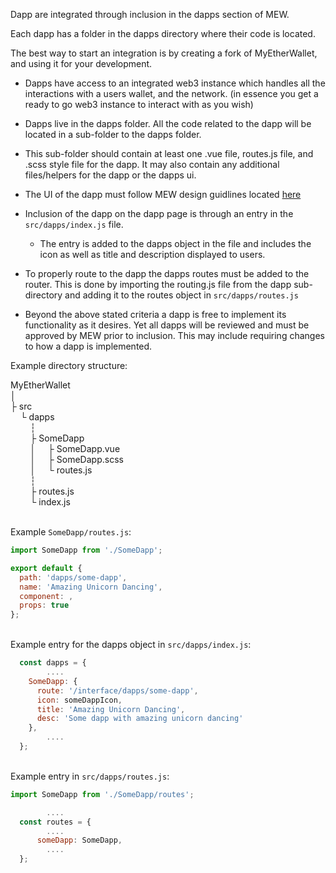 


Dapp are integrated through inclusion in the dapps section of MEW.

Each dapp has a folder in the dapps directory where their code is located.


The best way to start an integration is by creating a fork of MyEtherWallet, and using it for your development.
- Dapps have access to an integrated web3 instance which handles all the interactions with a users wallet, and the network. (in essence you get a ready to go web3 instance to interact with as you wish)
- Dapps live in the dapps folder.  All the code related to the dapp will be located in a sub-folder to the dapps folder.

- This sub-folder should contain at least one .vue file, routes.js file, and .scss style file for the dapp.  It may also contain any additional files/helpers for the dapp or the dapps ui.
- The UI of the dapp must follow MEW design guidlines located [here](https://github.com/MyEtherWallet/MyEtherWallet-V5-Design-Resources/tree/master/style%20guideline)
- Inclusion of the dapp on the dapp page is through an entry in the ```src/dapps/index.js``` file.
  - The entry is added to the dapps object in the file and includes the icon as well as title and description displayed to users.
- To properly route to the dapp the dapps routes must be added to the router.  This is done by importing the routing.js file from the dapp sub-directory and adding it to the routes object in ```src/dapps/routes.js```
- Beyond the above stated criteria a dapp is free to implement its functionality as it desires.  Yet all dapps will be reviewed and must be approved by MEW prior to inclusion.  This may include requiring changes to how a dapp is implemented.


Example directory structure:

MyEtherWallet\
&#9474;\
&#9500; src\
&nbsp; &nbsp; &#9492; dapps\
&nbsp; &nbsp; &nbsp; &nbsp; &#9478;\
&nbsp; &nbsp; &nbsp; &nbsp; &#9500; SomeDapp\
&nbsp; &nbsp; &nbsp; &nbsp; &#9474; &nbsp; &nbsp; &#9500; SomeDapp.vue\
&nbsp; &nbsp; &nbsp; &nbsp; &#9474; &nbsp; &nbsp; &#9500; SomeDapp.scss\
&nbsp; &nbsp; &nbsp; &nbsp; &#9474; &nbsp; &nbsp; &#9492; routes.js\
&nbsp; &nbsp; &nbsp; &nbsp; &#9478;\
&nbsp; &nbsp; &nbsp; &nbsp; &#9500; routes.js\
&nbsp; &nbsp; &nbsp; &nbsp; &#9492; index.js

\
Example  ```SomeDapp/routes.js```:
```javascript
import SomeDapp from './SomeDapp';

export default {
  path: 'dapps/some-dapp',
  name: 'Amazing Unicorn Dancing',
  component: ,
  props: true
};
```

\
Example entry for the dapps object in ```src/dapps/index.js```:
```javascript
  const dapps = {
        ....
    SomeDapp: {
      route: '/interface/dapps/some-dapp',
      icon: someDappIcon,
      title: 'Amazing Unicorn Dancing',
      desc: 'Some dapp with amazing unicorn dancing'
    },
        ....
  };
```

\
Example entry in ```src/dapps/routes.js```:
```javascript
import SomeDapp from './SomeDapp/routes';

        ....
  const routes = {
        ....
      someDapp: SomeDapp,
        ....
  };

```
